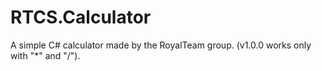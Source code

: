 # RTCS.Calculator
A simple C# calculator made by the RoyalTeam group. (v1.0.0 works only with "*" and "/").
